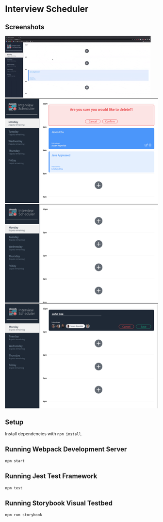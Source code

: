 # Interview Scheduler

## Screenshots

![Screengrab](https://github.com/saadxislam/scheduler/blob/master/docs/final_gif.gif)
!["Delete confirmation"](https://github.com/saadxislam/scheduler/blob/master/docs/delete-confirm.png)
!["Empty day view"](https://github.com/saadxislam/scheduler/blob/master/docs/empty-day.png)
!["New appointment"](https://github.com/saadxislam/scheduler/blob/master/docs/new-appt.png)

## Setup

Install dependencies with `npm install`.

## Running Webpack Development Server

```sh
npm start
```

## Running Jest Test Framework

```sh
npm test
```

## Running Storybook Visual Testbed

```sh
npm run storybook
```
